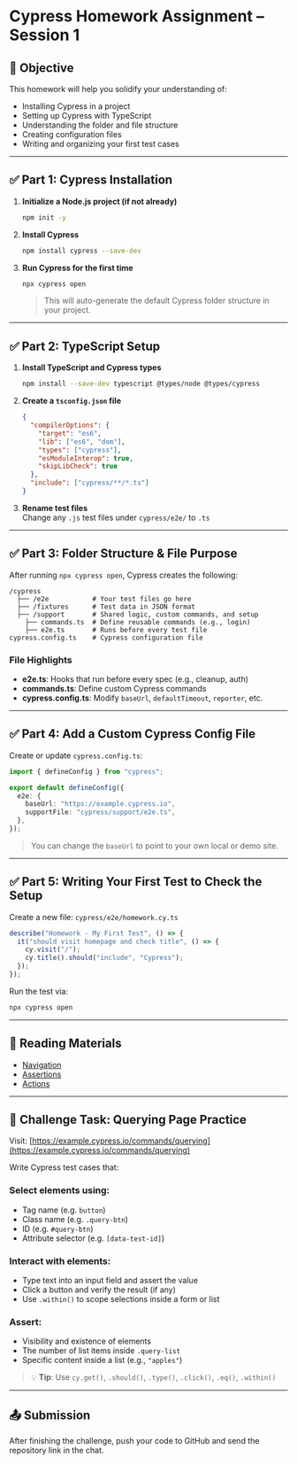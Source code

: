 ﻿# Cypress Homework Assignment – Session 1

## 🎯 Objective

This homework will help you solidify your understanding of:

- Installing Cypress in a project
- Setting up Cypress with TypeScript
- Understanding the folder and file structure
- Creating configuration files
- Writing and organizing your first test cases

---

## ✅ Part 1: Cypress Installation

1. **Initialize a Node.js project (if not already)**

   ```bash
   npm init -y
   ```

2. **Install Cypress**

   ```bash
   npm install cypress --save-dev
   ```

3. **Run Cypress for the first time**
   ```bash
   npx cypress open
   ```
   > This will auto-generate the default Cypress folder structure in your project.

---

## ✅ Part 2: TypeScript Setup

1. **Install TypeScript and Cypress types**

   ```bash
   npm install --save-dev typescript @types/node @types/cypress
   ```

2. **Create a `tsconfig.json` file**

   ```json
   {
     "compilerOptions": {
       "target": "es6",
       "lib": ["es6", "dom"],
       "types": ["cypress"],
       "esModuleInterop": true,
       "skipLibCheck": true
     },
     "include": ["cypress/**/*.ts"]
   }
   ```

3. **Rename test files**  
   Change any `.js` test files under `cypress/e2e/` to `.ts`

---

## ✅ Part 3: Folder Structure & File Purpose

After running `npx cypress open`, Cypress creates the following:

```
/cypress
  ├── /e2e           # Your test files go here
  ├── /fixtures      # Test data in JSON format
  ├── /support       # Shared logic, custom commands, and setup
    ├── commands.ts  # Define reusable commands (e.g., login)
    ├── e2e.ts       # Runs before every test file
cypress.config.ts    # Cypress configuration file
```

### File Highlights

- **e2e.ts**: Hooks that run before every spec (e.g., cleanup, auth)
- **commands.ts**: Define custom Cypress commands
- **cypress.config.ts**: Modify `baseUrl`, `defaultTimeout`, `reporter`, etc.

---

## ✅ Part 4: Add a Custom Cypress Config File

Create or update `cypress.config.ts`:

```ts
import { defineConfig } from "cypress";

export default defineConfig({
  e2e: {
    baseUrl: "https://example.cypress.io",
    supportFile: "cypress/support/e2e.ts",
  },
});
```

> You can change the `baseUrl` to point to your own local or demo site.

---

## ✅ Part 5: Writing Your First Test to Check the Setup

Create a new file: `cypress/e2e/homework.cy.ts`

```ts
describe("Homework - My First Test", () => {
  it("should visit homepage and check title", () => {
    cy.visit("/");
    cy.title().should("include", "Cypress");
  });
});
```

Run the test via:

```bash
npx cypress open
```

---

## 📖 Reading Materials

- [Navigation](https://example.cypress.io/commands/navigation)
- [Assertions](https://example.cypress.io/commands/assertions)
- [Actions](https://example.cypress.io/commands/actions)

---

## 🧠 Challenge Task: Querying Page Practice

Visit: [https://example.cypress.io/commands/querying](https://example.cypress.io/commands/querying)

Write Cypress test cases that:

### Select elements using:

- Tag name (e.g. `button`)
- Class name (e.g. `.query-btn`)
- ID (e.g. `#query-btn`)
- Attribute selector (e.g. `[data-test-id]`)

### Interact with elements:

- Type text into an input field and assert the value
- Click a button and verify the result (if any)
- Use `.within()` to scope selections inside a form or list

### Assert:

- Visibility and existence of elements
- The number of list items inside `.query-list`
- Specific content inside a list (e.g., `"apples"`)

> 💡 **Tip**: Use `cy.get()`, `.should()`, `.type()`, `.click()`, `.eq()`, `.within()`

---

## 📤 Submission

After finishing the challenge, push your code to GitHub and send the repository link in the chat.
